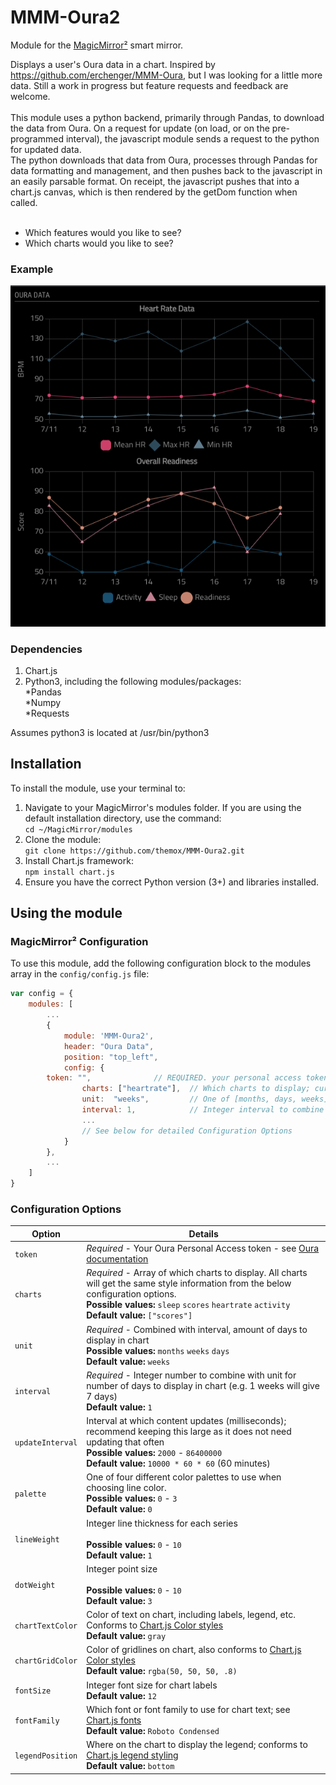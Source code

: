 # MMM-Oura2

Module for the [MagicMirror²](https://github.com/MichMich/MagicMirror/) smart mirror.

Displays a user's Oura data in a chart.  Inspired by https://github.com/erchenger/MMM-Oura, but I was looking for a little more data.  Still a work in progress but feature requests and feedback are welcome.
<br><br>
This module uses a python backend, primarily through Pandas, to download the data from Oura.  On a request for update (on load, or on the pre-programmed interval), the javascript module sends a request to the python for updated data.  
The python downloads that data from Oura, processes through Pandas for data formatting and management, and then pushes back to the javascript in an easily parsable format.  On receipt, the javascript pushes that into a chart.js canvas, which
is then rendered by the getDom function when called.
<br><br>

* Which features would you like to see?<br>
* Which charts would you like to see?<br>


### Example
![Example of MMM-Oura2](images/sample.png?raw=true "Example screenshot")

### Dependencies

1. Chart.js
2. Python3, including the following modules/packages:<br>
*Pandas<br>
*Numpy<br>
*Requests<br>

Assumes python3 is located at /usr/bin/python3


## Installation
To install the module, use your terminal to:
1. Navigate to your MagicMirror's modules folder. If you are using the default installation directory, use the command:<br />`cd ~/MagicMirror/modules`
2. Clone the module:<br />`git clone https://github.com/themox/MMM-Oura2.git`
3. Install Chart.js framework:<br />`npm install chart.js`
4. Ensure you have the correct Python version (3+) and libraries installed.

## Using the module

### MagicMirror² Configuration

To use this module, add the following configuration block to the modules array in the `config/config.js` file:
```js
var config = {
    modules: [
        ...
        {
            module: 'MMM-Oura2',
            header: "Oura Data",
            position: "top_left",
            config: {
		token: "",              // REQUIRED. your personal access token for Oura
                charts: ["heartrate"],  // Which charts to display; currently one or both of ["sleep", "heartrate", "scores", "activity"]; eventually to be several
                unit:  "weeks",         // One of [months, days, weeks]
                interval: 1,            // Integer interval to combine with unit for length of time to get & display data
                ...
                // See below for detailed Configuration Options
            }
        },
        ...
    ]
}
```

### Configuration Options

| Option                  | Details
|------------------------ |--------------
| `token`                 | *Required* - Your Oura Personal Access token - see [Oura documentation](https://cloud.ouraring.com/docs/authentication)
| `charts`                | *Required* - Array of which charts to display. All charts will get the same style information from the below configuration options. <br> **Possible values:** `sleep`  `scores`  `heartrate`  `activity`<br> **Default value:** `["scores"]`
| `unit`                  | *Required* - Combined with interval, amount of days to display in chart <br> **Possible values:** `months`  `weeks`  `days` <br> **Default value:** `weeks`
| `interval`              | *Required* - Integer number to combine with unit for number of days to display in chart (e.g. 1 weeks will give 7 days) <br> **Default value:** `1`
| `updateInterval`        | Interval at which content updates (milliseconds); recommend keeping this large as it does not need updating that often <br> **Possible values:** `2000` - `86400000` <br> **Default value:** `10000 * 60 * 60` (60 minutes)
| `palette`               | One of four different color palettes to use when choosing line color. <br> **Possible values:** `0` - `3` <br> **Default value:** `0`
| `lineWeight`            | Integer line thickness for each series  <br><br> **Possible values:** `0` - `10` <br> **Default value:** `1`
| `dotWeight`             | Integer point size<br><br> **Possible values:** `0` - `10` <br> **Default value:** `3`
| `chartTextColor`        | Color of text on chart, including labels, legend, etc.  Conforms to [Chart.js Color styles](https://www.chartjs.org/docs/latest/general/colors.html) <br> **Default value:** `gray`
| `chartGridColor`        | Color of gridlines on chart, also conforms to [Chart.js Color styles](https://www.chartjs.org/docs/latest/general/colors.html) <br> **Default value:** `rgba(50, 50, 50, .8)`
| `fontSize`              | Integer font size for chart labels <br>**Default value:** `12`
| `fontFamily`            | Which font or font family to use for chart text; see [Chart.js fonts](https://www.chartjs.org/docs/latest/general/fonts.html)  <br>**Default value:** `Roboto Condensed`
| `legendPosition`        | Where on the chart to display the legend; conforms to [Chart.js legend styling](https://www.chartjs.org/docs/latest/configuration/legend.html#position)  <br>**Default value:** `bottom`
